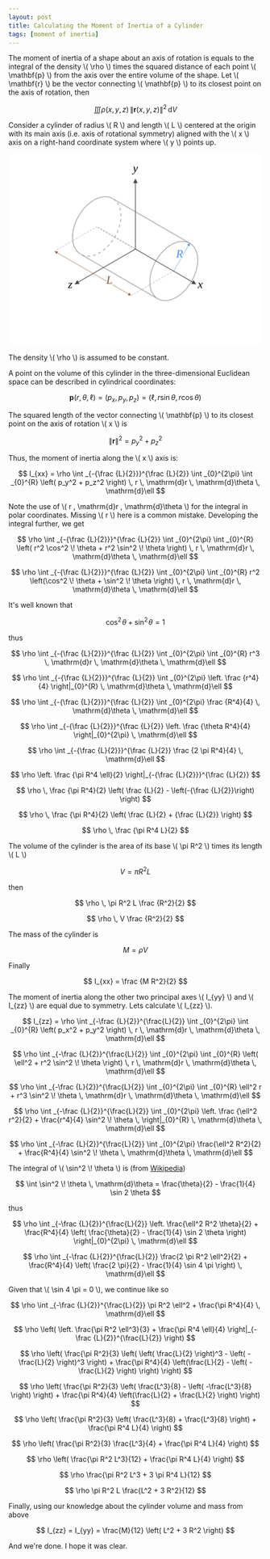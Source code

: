 ```yaml
---
layout: post
title: Calculating the Moment of Inertia of a Cylinder
tags: [moment of inertia]
---
```


The moment of inertia of a shape about an axis of rotation is equals to the integral of the density \\( \rho \\) times the squared distance of each point \\( \mathbf{p} \\) from the axis over the entire volume of the shape. Let \\( \mathbf{r} \\) be the vector connecting \\( \mathbf{p} \\) to its closest point on the axis of rotation, then

$$ \iiint \rho (x,y,z) \, \| \mathbf{r} (x,y,z) \|^2 \, \mathrm{d}V $$

Consider a cylinder of radius \\( R \\) and length \\( L \\) centered at the origin with its main axis (i.e. axis of rotational symmetry) aligned with the \\( x \\) axis on a right-hand coordinate system where \\( y \\) points up.

![Cylinder](/assets/img/Cylinder.svg)

The density \\( \rho \\) is assumed to be constant.

A point on the volume of this cylinder in the three-dimensional Euclidean space can be described in cylindrical coordinates:

$$ \mathbf{p}(r,\theta,\ell) = (p_x, p_y, p_z) = (\ell,r \sin \theta, r \cos \theta) $$

The squared length of the vector connecting \\( \mathbf{p} \\) to its closest point on the axis of rotation \\( x \\) is

$$ \| \mathbf{r} \|^2 = p_y^2 + p_z^2 $$

Thus, the moment of inertia along the \\( x \\) axis is:

$$ I_{xx} = \rho \int _{-{\frac {L}{2}}}^{\frac {L}{2}} \int _{0}^{2\pi} \int _{0}^{R} \left( p_y^2 + p_z^2 \right) \, r \, \mathrm{d}r \, \mathrm{d}\theta \, \mathrm{d}\ell $$

Note the use of \\( r \, \mathrm{d}r \, \mathrm{d}\theta \\) for the integral in polar coordinates. Missing \\( r \\) here is a common mistake. Developing the integral further, we get

$$ \rho \int _{-{\frac {L}{2}}}^{\frac {L}{2}} \int _{0}^{2\pi} \int _{0}^{R} \left( r^2 \cos^2 \! \theta + r^2 \sin^2 \! \theta \right) \, r \, \mathrm{d}r \, \mathrm{d}\theta \, \mathrm{d}\ell $$

$$ \rho \int _{-{\frac {L}{2}}}^{\frac {L}{2}} \int _{0}^{2\pi} \int _{0}^{R} r^2 \left(\cos^2 \! \theta + \sin^2 \! \theta \right) \, r \, \mathrm{d}r \, \mathrm{d}\theta \, \mathrm{d}\ell $$

It's well known that

$$ \cos^2 \! \theta + \sin^2 \! \theta = 1 $$

thus

$$ \rho \int _{-{\frac {L}{2}}}^{\frac {L}{2}} \int _{0}^{2\pi} \int _{0}^{R} r^3 \, \mathrm{d}r \, \mathrm{d}\theta \, \mathrm{d}\ell $$

$$ \rho \int _{-{\frac {L}{2}}}^{\frac {L}{2}} \int _{0}^{2\pi} \left. \frac {r^4}{4} \right|_{0}^{R}  \, \mathrm{d}\theta \, \mathrm{d}\ell $$

$$ \rho \int _{-{\frac {L}{2}}}^{\frac {L}{2}} \int _{0}^{2\pi} \frac {R^4}{4}  \, \mathrm{d}\theta \, \mathrm{d}\ell $$

$$ \rho \int _{-{\frac {L}{2}}}^{\frac {L}{2}} \left. \frac {\theta R^4}{4} \right|_{0}^{2\pi} \, \mathrm{d}\ell $$

$$ \rho \int _{-{\frac {L}{2}}}^{\frac {L}{2}} \frac {2 \pi R^4}{4} \, \mathrm{d}\ell $$

$$ \rho \left. \frac {\pi R^4 \ell}{2} \right|_{-{\frac {L}{2}}}^{\frac {L}{2}} $$

$$  \rho \, \frac {\pi R^4}{2} \left( \frac {L}{2} - \left(-{\frac {L}{2}}\right) \right) $$

$$  \rho \, \frac {\pi R^4}{2} \left( \frac {L}{2} + {\frac {L}{2}} \right) $$

$$ \rho \, \frac {\pi R^4 L}{2} $$

The volume of the cylinder is the area of its base \\( \pi R^2 \\) times its length \\( L \\)

$$ V = \pi R^2 L $$

then

$$ \rho \, \pi R^2 L \frac {R^2}{2} $$

$$ \rho \, V \frac {R^2}{2} $$

The mass of the cylinder is

$$ M = \rho V $$

Finally

$$ I_{xx} = \frac {M R^2}{2} $$

The moment of inertia along the other two principal axes \\( I_{yy} \\) and \\( I_{zz} \\) are equal due to symmetry. Lets calculate \\( I_{zz} \\).

$$ I_{zz} = \rho \int _{-\frac {L}{2}}^{\frac{L}{2}} \int _{0}^{2\pi} \int _{0}^{R} \left( p_x^2 + p_y^2 \right) \, r \, \mathrm{d}r \, \mathrm{d}\theta \, \mathrm{d}\ell $$

$$ \rho \int _{-\frac {L}{2}}^{\frac{L}{2}} \int _{0}^{2\pi} \int _{0}^{R} \left( \ell^2 + r^2 \sin^2 \! \theta \right) \, r \, \mathrm{d}r \, \mathrm{d}\theta \, \mathrm{d}\ell $$

$$ \rho \int _{-\frac {L}{2}}^{\frac{L}{2}} \int _{0}^{2\pi} \int _{0}^{R} \ell^2 r + r^3 \sin^2 \! \theta \, \mathrm{d}r \, \mathrm{d}\theta \, \mathrm{d}\ell $$

$$ \rho \int _{-\frac {L}{2}}^{\frac{L}{2}} \int _{0}^{2\pi} \left. \frac {\ell^2 r^2}{2} + \frac{r^4}{4} \sin^2 \! \theta \, \right|_{0}^{R} \, \mathrm{d}\theta \, \mathrm{d}\ell $$

$$ \rho \int _{-\frac {L}{2}}^{\frac{L}{2}} \int _{0}^{2\pi} \frac{\ell^2 R^2}{2} + \frac{R^4}{4} \sin^2 \! \theta \, \mathrm{d}\theta \, \mathrm{d}\ell $$

The integral of \\( \sin^2 \\! \theta \\) is (from [Wikipedia](https://en.wikipedia.org/wiki/List_of_integrals_of_trigonometric_functions#Integrands_involving_only_sine))

$$ \int \sin^2 \! \theta \, \mathrm{d}\theta = \frac{\theta}{2} - \frac{1}{4} \sin 2 \theta $$

thus

$$ \rho \int _{-\frac {L}{2}}^{\frac{L}{2}} \left. \frac{\ell^2 R^2 \theta}{2} + \frac{R^4}{4} \left( \frac{\theta}{2} - \frac{1}{4} \sin 2 \theta \right) \right|_{0}^{2\pi} \, \mathrm{d}\ell $$

$$ \rho \int _{-\frac {L}{2}}^{\frac{L}{2}} \frac{2 \pi R^2 \ell^2}{2} + \frac{R^4}{4} \left( \frac{2 \pi}{2} - \frac{1}{4} \sin 4 \pi \right) \, \mathrm{d}\ell $$

Given that \\( \sin 4 \pi = 0 \\), we continue like so

$$ \rho \int _{-\frac {L}{2}}^{\frac{L}{2}} \pi R^2 \ell^2 + \frac{\pi R^4}{4} \, \mathrm{d}\ell $$

$$ \rho \left( \left. \frac{\pi R^2 \ell^3}{3} + \frac{\pi R^4 \ell}{4} \right|_{-\frac {L}{2}}^{\frac{L}{2}} \right) $$

$$ \rho \left( \frac{\pi R^2}{3} \left( \left( \frac{L}{2} \right)^3 - \left( -\frac{L}{2} \right)^3 \right) + \frac{\pi R^4}{4} \left(\frac{L}{2} - \left( -\frac{L}{2} \right) \right) \right) $$

$$ \rho \left( \frac{\pi R^2}{3} \left( \frac{L^3}{8} - \left( -\frac{L^3}{8} \right) \right) + \frac{\pi R^4}{4} \left(\frac{L}{2} + \frac{L}{2} \right) \right) $$

$$ \rho \left( \frac{\pi R^2}{3} \left( \frac{L^3}{8} + \frac{L^3}{8} \right) + \frac{\pi R^4 L}{4} \right) $$

$$ \rho \left( \frac{\pi R^2}{3} \frac{L^3}{4} + \frac{\pi R^4 L}{4} \right) $$

$$ \rho \left( \frac{\pi R^2 L^3}{12} + \frac{\pi R^4 L}{4} \right) $$

$$ \rho \frac{\pi R^2 L^3 + 3 \pi R^4 L}{12} $$

$$ \rho \pi R^2 L \frac{L^2 + 3 R^2}{12} $$

Finally, using our knowledge about the cylinder volume and mass from above

$$ I_{zz} = I_{yy} = \frac{M}{12} \left( L^2 + 3 R^2 \right) $$

And we're done. I hope it was clear.
